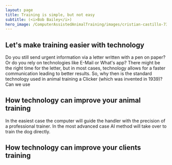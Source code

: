 ```yaml
---
layout: page
title: Training is simple, but not easy
subtitle: (<i>Bob Bailey</i>)
hero_image: /ComputerAssistedAnimalTraining/images/cristian-castillo-73pyV0JJOmE-unsplash.jpg
---
```


## Let's make training easier with technology

Do you still send urgent information via a letter written with a pen on paper? Or do you rely on technologies like E-Mail or What's app? There might be the right time for the letter, but in most cases, technology allows for a faster communication leading to better results. So, why then is the standard technology used in animal training a Clicker (which was invented in 1939)? Can we use 

## How technology can improve your animal training

In the easiest case the computer will guide the handler with the precision of a professional trainer. 
In the most advanced case AI method will take over to train the dog directly.

## How technology can improve your clients training
